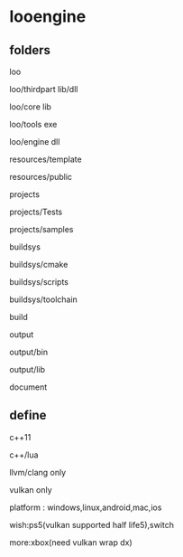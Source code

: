 # looengine

## folders

loo

loo/thirdpart lib/dll

loo/core lib

loo/tools exe

loo/engine dll

resources/template

resources/public

projects

projects/Tests

projects/samples

buildsys

buildsys/cmake

buildsys/scripts

buildsys/toolchain

build

output

output/bin

output/lib

document

## define

c++11

c++/lua

llvm/clang only

vulkan only

platform : windows,linux,android,mac,ios

wish:ps5(vulkan supported half life5),switch

more:xbox(need vulkan wrap dx)

